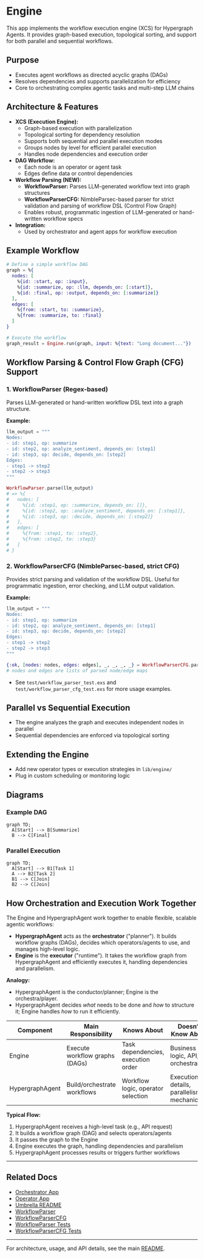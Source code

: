 # Engine

This app implements the workflow execution engine (XCS) for Hypergraph Agents. It provides graph-based execution, topological sorting, and support for both parallel and sequential workflows.

## Purpose
- Executes agent workflows as directed acyclic graphs (DAGs)
- Resolves dependencies and supports parallelization for efficiency
- Core to orchestrating complex agentic tasks and multi-step LLM chains

## Architecture & Features
- **XCS (Execution Engine):**
  - Graph-based execution with parallelization
  - Topological sorting for dependency resolution
  - Supports both sequential and parallel execution modes
  - Groups nodes by level for efficient parallel execution
  - Handles node dependencies and execution order
- **DAG Workflow:**
  - Each node is an operator or agent task
  - Edges define data or control dependencies
- **Workflow Parsing (NEW):**
  - **WorkflowParser:** Parses LLM-generated workflow text into graph structures
  - **WorkflowParserCFG:** NimbleParsec-based parser for strict validation and parsing of workflow DSL (Control Flow Graph)
  - Enables robust, programmatic ingestion of LLM-generated or hand-written workflow specs
- **Integration:**
  - Used by orchestrator and agent apps for workflow execution

## Example Workflow
```elixir
# Define a simple workflow DAG
graph = %{
  nodes: [
    %{id: :start, op: :input},
    %{id: :summarize, op: :llm, depends_on: [:start]},
    %{id: :final, op: :output, depends_on: [:summarize]}
  ],
  edges: [
    %{from: :start, to: :summarize},
    %{from: :summarize, to: :final}
  ]
}

# Execute the workflow
graph_result = Engine.run(graph, input: %{text: "Long document..."})
```

## Workflow Parsing & Control Flow Graph (CFG) Support

### 1. WorkflowParser (Regex-based)

Parses LLM-generated or hand-written workflow DSL text into a graph structure.

**Example:**
```elixir
llm_output = """
Nodes:
- id: step1, op: summarize
- id: step2, op: analyze_sentiment, depends_on: [step1]
- id: step3, op: decide, depends_on: [step2]
Edges:
- step1 -> step2
- step2 -> step3
"""

WorkflowParser.parse(llm_output)
# => %{
#   nodes: [
#     %{id: :step1, op: :summarize, depends_on: []},
#     %{id: :step2, op: :analyze_sentiment, depends_on: [:step1]},
#     %{id: :step3, op: :decide, depends_on: [:step2]}
#   ],
#   edges: [
#     %{from: :step1, to: :step2},
#     %{from: :step2, to: :step3}
#   ]
# }
```

### 2. WorkflowParserCFG (NimbleParsec-based, strict CFG)

Provides strict parsing and validation of the workflow DSL. Useful for programmatic ingestion, error checking, and LLM output validation.

**Example:**
```elixir
llm_output = """
Nodes:
- id: step1, op: summarize
- id: step2, op: analyze_sentiment, depends_on: [step1]
- id: step3, op: decide, depends_on: [step2]
Edges:
- step1 -> step2
- step2 -> step3
"""

{:ok, [nodes: nodes, edges: edges], _, _, _, _} = WorkflowParserCFG.parse(llm_output)
# nodes and edges are lists of parsed node/edge maps
```

- See `test/workflow_parser_test.exs` and `test/workflow_parser_cfg_test.exs` for more usage examples.

## Parallel vs Sequential Execution
- The engine analyzes the graph and executes independent nodes in parallel
- Sequential dependencies are enforced via topological sorting

## Extending the Engine
- Add new operator types or execution strategies in `lib/engine/`
- Plug in custom scheduling or monitoring logic

## Diagrams

### Example DAG
```mermaid
graph TD;
  A[Start] --> B[Summarize]
  B --> C[Final]
```

### Parallel Execution
```mermaid
graph TD;
  A[Start] --> B1[Task 1]
  A --> B2[Task 2]
  B1 --> C[Join]
  B2 --> C[Join]
```

## How Orchestration and Execution Work Together

The Engine and HypergraphAgent work together to enable flexible, scalable agentic workflows:

- **HypergraphAgent** acts as the **orchestrator** ("planner"). It builds workflow graphs (DAGs), decides which operators/agents to use, and manages high-level logic.
- **Engine** is the **executor** ("runtime"). It takes the workflow graph from HypergraphAgent and efficiently executes it, handling dependencies and parallelism.

**Analogy:**
- HypergraphAgent is the conductor/planner; Engine is the orchestra/player.
- HypergraphAgent decides *what* needs to be done and *how* to structure it; Engine handles *how* to run it efficiently.

| Component        | Main Responsibility                | Knows About         | Doesn’t Know About           |
|------------------|-----------------------------------|---------------------|------------------------------|
| Engine           | Execute workflow graphs (DAGs)     | Task dependencies, execution order | Business logic, API, orchestration |
| HypergraphAgent  | Build/orchestrate workflows        | Workflow logic, operator selection | Execution details, parallelism mechanics |

**Typical Flow:**
1. HypergraphAgent receives a high-level task (e.g., API request)
2. It builds a workflow graph (DAG) and selects operators/agents
3. It passes the graph to the Engine
4. Engine executes the graph, handling dependencies and parallelism
5. HypergraphAgent processes results or triggers further workflows

---

## Related Docs
- [Orchestrator App](../hypergraph_agent/README.md)
- [Operator App](../operator/README.md)
- [Umbrella README](../../a2a_agent_umbrella/README.md)
- [WorkflowParser](lib/workflow_parser.ex)
- [WorkflowParserCFG](lib/workflow_parser_cfg.ex)
- [WorkflowParser Tests](test/workflow_parser_test.exs)
- [WorkflowParserCFG Tests](test/workflow_parser_cfg_test.exs)

---

For architecture, usage, and API details, see the main [README](../../README.md).

